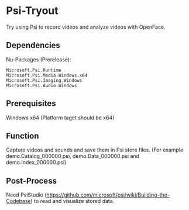 # Psi-Tryout
Try using Psi to record videos and analyze videos with OpenFace. 
## Dependencies
Nu-Packages (Prerelease): 

    Microsoft.Psi.Runtime
    Microsoft.Psi.Media.Windows.x64
    Microsoft.Psi.Imaging.Windows
    Microsoft.Psi.Audio.Windows

## Prerequisites
Windows x64 (Platform taget should be x64)

## Function
Capture videos and sounds and save them in Psi store files. (For example demo.Catalog_000000.psi, demo.Data_000000.psi and demo.Index_000000.psi)

## Post-Process
Need PsiStudio (https://github.com/microsoft/psi/wiki/Building-the-Codebase) to read and visualize stored data. 
